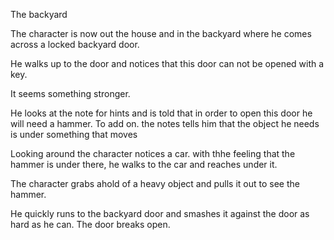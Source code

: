 The backyard

The character is now out the house and in the backyard where he comes across a locked backyard door.

He walks up to the door and notices that this door can not be opened with a key.

It seems something stronger.

He looks at the note for hints and is told that in order to open this door he will need a hammer. To add on. the notes tells him that the object he needs is under something that moves

Looking around the character notices a car. with thhe feeling that the hammer is under there, he walks to the car and reaches under it.

The character grabs ahold of a heavy object and pulls it out to see the hammer.

He quickly runs to the backyard door and smashes it against the door as hard as he can. The door breaks open. 
